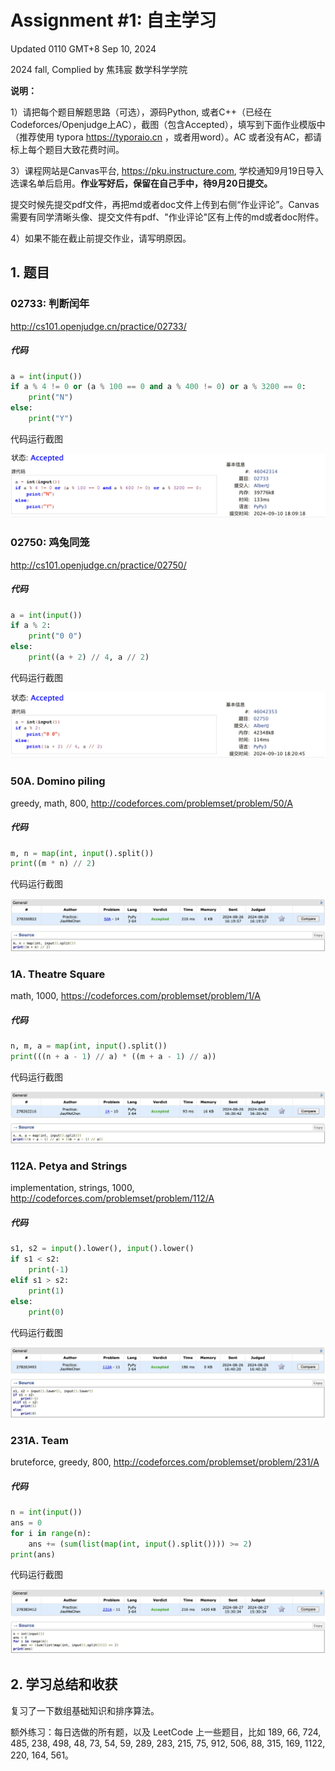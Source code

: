 # Assignment #1: 自主学习

Updated 0110 GMT+8 Sep 10, 2024

2024 fall, Complied by 焦玮宸 数学科学学院



**说明：**

1）请把每个题目解题思路（可选），源码Python, 或者C++（已经在Codeforces/Openjudge上AC），截图（包含Accepted），填写到下面作业模版中（推荐使用 typora https://typoraio.cn ，或者用word）。AC 或者没有AC，都请标上每个题目大致花费时间。

3）课程网站是Canvas平台, https://pku.instructure.com, 学校通知9月19日导入选课名单后启用。**作业写好后，保留在自己手中，待9月20日提交。**

提交时候先提交pdf文件，再把md或者doc文件上传到右侧“作业评论”。Canvas需要有同学清晰头像、提交文件有pdf、"作业评论"区有上传的md或者doc附件。

4）如果不能在截止前提交作业，请写明原因。



## 1. 题目

### 02733: 判断闰年

http://cs101.openjudge.cn/practice/02733/



##### 代码

```python
a = int(input())
if a % 4 != 0 or (a % 100 == 0 and a % 400 != 0) or a % 3200 == 0:
    print("N")
else:
    print("Y")
```



代码运行截图

![](https://raw.githubusercontent.com/AlbertJ-314/img/main/202409101819933.png)



### 02750: 鸡兔同笼

http://cs101.openjudge.cn/practice/02750/



##### 代码

```python
a = int(input())
if a % 2:
    print("0 0")
else:
    print((a + 2) // 4, a // 2)
```



代码运行截图

![](https://raw.githubusercontent.com/AlbertJ-314/img/main/202409101823977.png)



### 50A. Domino piling

greedy, math, 800, http://codeforces.com/problemset/problem/50/A



##### 代码

```python
m, n = map(int, input().split())
print((m * n) // 2)
```



代码运行截图

![CF50A](https://raw.githubusercontent.com/AlbertJ-314/img/main/202409101824351.png)



### 1A. Theatre Square

math, 1000, https://codeforces.com/problemset/problem/1/A



##### 代码

```python
n, m, a = map(int, input().split())
print(((n + a - 1) // a) * ((m + a - 1) // a))
```



代码运行截图

![CF1A](https://raw.githubusercontent.com/AlbertJ-314/img/main/202409101826941.png)



### 112A. Petya and Strings

implementation, strings, 1000, http://codeforces.com/problemset/problem/112/A



##### 代码

```python
s1, s2 = input().lower(), input().lower()
if s1 < s2:
    print(-1)
elif s1 > s2:
    print(1)
else:
    print(0)
```



代码运行截图

![](https://raw.githubusercontent.com/AlbertJ-314/img/main/202409101833261.png)



### 231A. Team

bruteforce, greedy, 800, http://codeforces.com/problemset/problem/231/A



##### 代码

```python
n = int(input())
ans = 0
for i in range(n):
    ans += (sum(list(map(int, input().split()))) >= 2)
print(ans)
```



代码运行截图

![CF231A](https://raw.githubusercontent.com/AlbertJ-314/img/main/202409101835091.png)



## 2. 学习总结和收获

复习了一下数组基础知识和排序算法。

额外练习：每日选做的所有题，以及 LeetCode 上一些题目，比如 189, 66, 724, 485, 238, 498, 48, 73, 54, 59, 289, 283, 215, 75, 912, 506, 88, 315, 169, 1122, 220, 164, 561。


